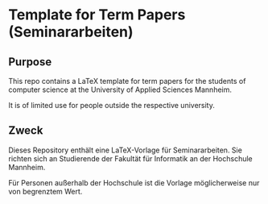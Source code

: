 # Template for Term Papers (Seminararbeiten)

## Purpose

This repo contains a LaTeX template for term papers for the students of computer science at the University of Applied Sciences Mannheim.

It is of limited use for people outside the respective university.


## Zweck

Dieses Repository enthält eine LaTeX-Vorlage für Seminararbeiten. Sie richten sich an Studierende der Fakultät für Informatik an der Hochschule Mannheim.

Für Personen außerhalb der Hochschule ist die Vorlage möglicherweise nur von begrenztem Wert.
